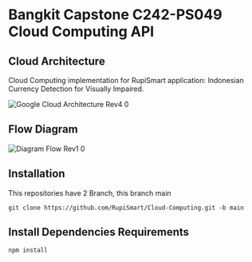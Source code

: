 <h1>Bangkit Capstone C242-PS049 Cloud Computing API</h1>
<h2>Cloud Architecture</h2>

Cloud Computing implementation for RupiSmart application: Indonesian Currency Detection for Visually Impaired.



![Google Cloud Architecture Rev4 0](https://github.com/user-attachments/assets/590a1208-a246-442f-bb03-843ca45657c5)


<h2>Flow Diagram</h2>

![Diagram Flow Rev1 0](https://github.com/user-attachments/assets/0ef29f98-c683-406a-bf7e-47d9d9e4631e)


<h2>Installation</h2>
This repositories have 2 Branch, this branch main

```
git clone https://github.com/RupiSmart/Cloud-Computing.git -b main
```

<h2>Install Dependencies Requirements</h2>

```
npm install
```

